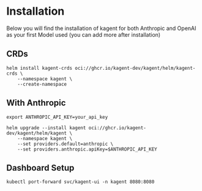 # Installation

Below you will find the installation of kagent for both Anthropic and OpenAI as your first Model used (you can add more after installation)

## CRDs

```
helm install kagent-crds oci://ghcr.io/kagent-dev/kagent/helm/kagent-crds \
    --namespace kagent \
    --create-namespace
```

## With Anthropic
```
export ANTHROPIC_API_KEY=your_api_key
```

```
helm upgrade --install kagent oci://ghcr.io/kagent-dev/kagent/helm/kagent \
    --namespace kagent \
    --set providers.default=anthropic \
    --set providers.anthropic.apiKey=$ANTHROPIC_API_KEY

```

## Dashboard Setup

```
kubectl port-forward svc/kagent-ui -n kagent 8080:8080
```